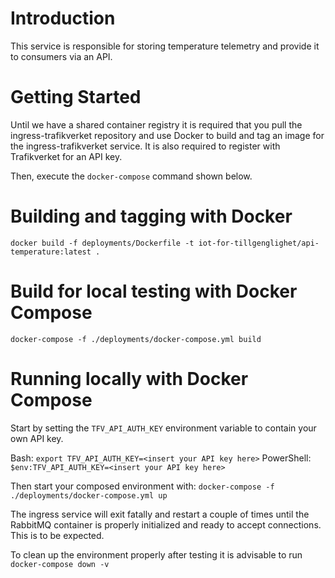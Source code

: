 # Introduction 

This service is responsible for storing temperature telemetry and provide it to consumers via an API.

# Getting Started

Until we have a shared container registry it is required that you pull the ingress-trafikverket repository and use Docker to build and tag an image for the ingress-trafikverket service. It is also required to register with Trafikverket for an API key.

Then, execute the `docker-compose` command shown below.

# Building and tagging with Docker

`docker build -f deployments/Dockerfile -t iot-for-tillgenglighet/api-temperature:latest .`

# Build for local testing with Docker Compose

`docker-compose -f ./deployments/docker-compose.yml build`

# Running locally with Docker Compose

Start by setting the `TFV_API_AUTH_KEY` environment variable to contain your own API key.

Bash: `export TFV_API_AUTH_KEY=<insert your API key here>`
PowerShell: `$env:TFV_API_AUTH_KEY=<insert your API key here>`

Then start your composed environment with: `docker-compose -f ./deployments/docker-compose.yml up`

The ingress service will exit fatally and restart a couple of times until the RabbitMQ container is properly initialized and ready to accept connections. This is to be expected.

To clean up the environment properly after testing it is advisable to run `docker-compose down -v`
